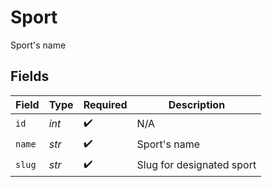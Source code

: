 # Sport

Sport's name


## Fields

| Field                     | Type                      | Required                  | Description               |
| ------------------------- | ------------------------- | ------------------------- | ------------------------- |
| `id`                      | *int*                     | :heavy_check_mark:        | N/A                       |
| `name`                    | *str*                     | :heavy_check_mark:        | Sport's name              |
| `slug`                    | *str*                     | :heavy_check_mark:        | Slug for designated sport |